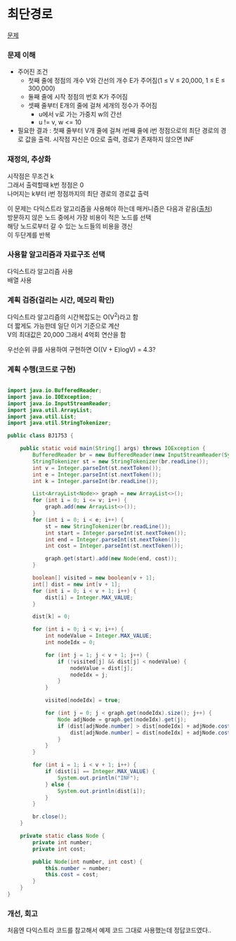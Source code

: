 # 최단경로
[문제](https://www.acmicpc.net/problem/1753)

### 문제 이해
- 주어진 조건  
  - 첫째 줄에 정점의 개수 V와 간선의 개수 E가 주어짐(1 ≤ V ≤ 20,000, 1 ≤ E ≤ 300,000)  
  - 둘째 줄에 시작 정점의 번호 K가 주어짐  
  - 셋째 줄부터 E개의 줄에 걸쳐 세개의 정수가 주어짐  
    - u에서 v로 가는 가중치 w의 간선
    - u != v, w <= 10  
- 필요한 결과 : 첫째 줄부터 V개 줄에 걸쳐 i번째 줄에 i번 정점으로의 최단 경로의 경로 값을 출력. 시작점 자신은 0으로 출력, 경로가 존재하지 않으면 INF     

### 재정의, 추상화
시작점은 무조건 k  
그래서 출력할때 k번 정점은 0  
나머지는 k부터 i번 정점까지의 최단 경로의 경로값 출력  

이 문제는 다익스트라 알고리즘을 사용해야 하는데 매커니즘은 다음과 같음([출처](https://sskl660.tistory.com/59))  
방문하지 않은 노드 중에서 가장 비용이 적은 노드를 선택  
해당 노드로부터 갈 수 있는 노드들의 비용을 갱신  
이 두단계를 반복  

### 사용할 알고리즘과 자료구조 선택
다익스트라 알고리즘 사용  
배열 사용  

### 계획 검증(걸리는 시간, 메모리 확인)
다익스트라 알고리즘의 시간복잡도는 O(V<sup>2</sup>)라고 함  
더 짧게도 가능한데 일단 이거 기준으로 계산  
V의 최대값은 20,000 그래서 4억회 연산을 함  

우선순위 큐를 사용하여 구현하면 O((V + E)logV) = 4.3?  

### 계획 수행(코드로 구현)
```java

import java.io.BufferedReader;
import java.io.IOException;
import java.io.InputStreamReader;
import java.util.ArrayList;
import java.util.List;
import java.util.StringTokenizer;

public class BJ1753 {

    public static void main(String[] args) throws IOException {
        BufferedReader br = new BufferedReader(new InputStreamReader(System.in));
        StringTokenizer st = new StringTokenizer(br.readLine());
        int v = Integer.parseInt(st.nextToken());
        int e = Integer.parseInt(st.nextToken());
        int k = Integer.parseInt(br.readLine());

        List<ArrayList<Node>> graph = new ArrayList<>();
        for (int i = 0; i <= v; i++) {
            graph.add(new ArrayList<>());
        }
        for (int i = 0; i < e; i++) {
            st = new StringTokenizer(br.readLine());
            int start = Integer.parseInt(st.nextToken());
            int end = Integer.parseInt(st.nextToken());
            int cost = Integer.parseInt(st.nextToken());

            graph.get(start).add(new Node(end, cost));
        }

        boolean[] visited = new boolean[v + 1];
        int[] dist = new int[v + 1];
        for (int i = 0; i < v + 1; i++) {
            dist[i] = Integer.MAX_VALUE;
        }

        dist[k] = 0;

        for (int i = 0; i < v; i++) {
            int nodeValue = Integer.MAX_VALUE;
            int nodeIdx = 0;

            for (int j = 1; j < v + 1; j++) {
                if (!visited[j] && dist[j] < nodeValue) {
                    nodeValue = dist[j];
                    nodeIdx = j;
                }
            }

            visited[nodeIdx] = true;

            for (int j = 0; j < graph.get(nodeIdx).size(); j++) {
                Node adjNode = graph.get(nodeIdx).get(j);
                if (dist[adjNode.number] > dist[nodeIdx] + adjNode.cost) {
                    dist[adjNode.number] = dist[nodeIdx] + adjNode.cost;
                }
            }
        }

        for (int i = 1; i < v + 1; i++) {
            if (dist[i] == Integer.MAX_VALUE) {
                System.out.println("INF");
            } else {
                System.out.println(dist[i]);
            }
        }

        br.close();
    }

    private static class Node {
        private int number;
        private int cost;

        public Node(int number, int cost) {
            this.number = number;
            this.cost = cost;
        }
    }
}

```
### 개선, 회고
처음엔 다익스트라 코드를 참고해서 예제 코드 그대로 사용했는데 정답코드였다..